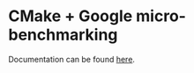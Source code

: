# CMake + Google micro-benchmarking

Documentation can be found [here](https://github.com/vincent-picaud/DropBoxRepository/tree/master/Blog/Bench/bench.html).

 